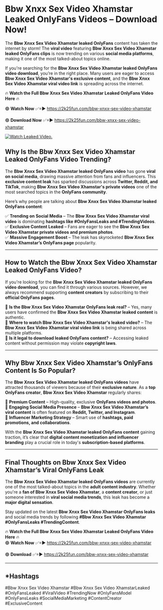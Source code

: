# Bbw Xnxx Sex Video Xhamstar Leaked OnlyFans Videos – Download Now!

The **Bbw Xnxx Sex Video Xhamstar leaked OnlyFans** content has taken the internet by storm! The **viral video** featuring **Bbw Xnxx Sex Video Xhamstar leaked OnlyFans clips** is now trending on various **social media platforms**, making it one of the most talked-about topics online.  

If you're searching for the **Bbw Xnxx Sex Video Xhamstar leaked OnlyFans video download**, you’re in the right place. Many users are eager to access **Bbw Xnxx Sex Video Xhamstar's exclusive content**, and the **Bbw Xnxx Sex Video Xhamstar viral video link** is spreading across the internet.  

🔥 **Watch the Full Bbw Xnxx Sex Video Xhamstar Leaked OnlyFans Video Here** 🔥  

🟢 **Watch Now** ✅=► https://2k25fun.com/bbw-xnxx-sex-video-xhamstar

🟢 **Download Now** ✅=► https://2k25fun.com/bbw-xnxx-sex-video-xhamstar

[![Watch Leaked Video.](https://miro.medium.com/v2/resize:fit:828/format:webp/1*cilzJN44JGOrTw9NJCrNHA.gif "Watch Leaked Video")](https://2k25fun.com/bbw-xnxx-sex-video-xhamstar)

## **Why Is the Bbw Xnxx Sex Video Xhamstar Leaked OnlyFans Video Trending?**  

The **Bbw Xnxx Sex Video Xhamstar leaked OnlyFans video** has gone **viral on social media**, drawing massive attention from fans and influencers. This **exclusive content leak** has sparked discussions across **Twitter, Reddit, and TikTok**, making **Bbw Xnxx Sex Video Xhamstar's private videos** one of the most searched topics in the **OnlyFans community**.  

Here’s why people are talking about **Bbw Xnxx Sex Video Xhamstar leaked OnlyFans content**:  

✅ **Trending on Social Media** – The **Bbw Xnxx Sex Video Xhamstar viral video** is dominating **hashtags like #OnlyFansLeaks and #TrendingVideos**.  
✅ **Exclusive Content Leaked** – Fans are eager to see the **Bbw Xnxx Sex Video Xhamstar private videos and premium photos**.  
✅ **Massive Engagement Boost** – The leak has skyrocketed **Bbw Xnxx Sex Video Xhamstar’s OnlyFans page** popularity.  

---

## **How to Watch the Bbw Xnxx Sex Video Xhamstar Leaked OnlyFans Video?**  

If you're looking for the **Bbw Xnxx Sex Video Xhamstar leaked OnlyFans video download**, you can find it through various sources. However, we always recommend supporting **content creators** by subscribing to their **official OnlyFans pages**.  

🔹 **Is the Bbw Xnxx Sex Video Xhamstar OnlyFans leak real?** – Yes, many users have confirmed the **Bbw Xnxx Sex Video Xhamstar leaked content** is authentic.  
🔹 **Where to watch Bbw Xnxx Sex Video Xhamstar's leaked video?** – The **Bbw Xnxx Sex Video Xhamstar viral video link** is being shared across multiple platforms.  
🔹 **Is it legal to download leaked OnlyFans content?** – Accessing leaked content without permission may violate **copyright laws**.  

---

## **Why Bbw Xnxx Sex Video Xhamstar’s OnlyFans Content Is So Popular?**  

The **Bbw Xnxx Sex Video Xhamstar leaked OnlyFans videos** have attracted thousands of viewers because of their **exclusive nature**. As a **top OnlyFans creator**, **Bbw Xnxx Sex Video Xhamstar** regularly shares:  

📌 **Premium Content** – High-quality, exclusive **OnlyFans videos and photos**.  
📌 **Engaging Social Media Presence** – **Bbw Xnxx Sex Video Xhamstar’s viral content** is often featured on **Reddit, Twitter, and Instagram**.  
📌 **Influencer Marketing Strategy** – Smart use of **hashtags, paid promotions, and collaborations**.  

With the **Bbw Xnxx Sex Video Xhamstar leaked OnlyFans content** gaining traction, it’s clear that **digital content monetization and influencer branding** play a crucial role in today's **subscription-based platforms**.  

---

## **Final Thoughts on Bbw Xnxx Sex Video Xhamstar’s Viral OnlyFans Leak**  

The **Bbw Xnxx Sex Video Xhamstar leaked OnlyFans videos** are currently one of the most talked-about topics in the **adult content industry**. Whether you're a **fan of Bbw Xnxx Sex Video Xhamstar**, a **content creator**, or just someone interested in **viral social media trends**, this leak has become a **major digital sensation**.  

Stay updated on the latest **Bbw Xnxx Sex Video Xhamstar OnlyFans leaks** and social media trends by following **#Bbw Xnxx Sex Video Xhamstar #OnlyFansLeaks #TrendingContent**.  

🔥 **Watch the Full Bbw Xnxx Sex Video Xhamstar Leaked OnlyFans Video Here** 🔥  
🟢 **Watch Now** ✅=► https://2k25fun.com/bbw-xnxx-sex-video-xhamstar

🟢 **Download** ✅=► https://2k25fun.com/bbw-xnxx-sex-video-xhamstar

---

## *Hashtags
#Bbw Xnxx Sex Video Xhamstar #Bbw Xnxx Sex Video XhamstarLeaked #OnlyFansLeaked #ViralVideo #TrendingNow #OnlyFansModel #OnlyFansLeaks #SocialMediaMarketing #ContentCreator #ExclusiveContent  